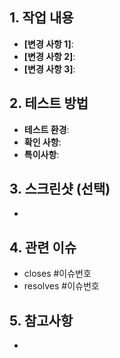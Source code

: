 ## 1. 작업 내용
-   **[변경 사항 1]**: 
-   **[변경 사항 2]**: 
-   **[변경 사항 3]**: 

## 2. 테스트 방법
-   **테스트 환경**: 
-   **확인 사항**: 
-   **특이사항**: 

## 3. 스크린샷 (선택)
-   

## 4. 관련 이슈
-   closes #이슈번호
-   resolves #이슈번호

## 5. 참고사항
-  
